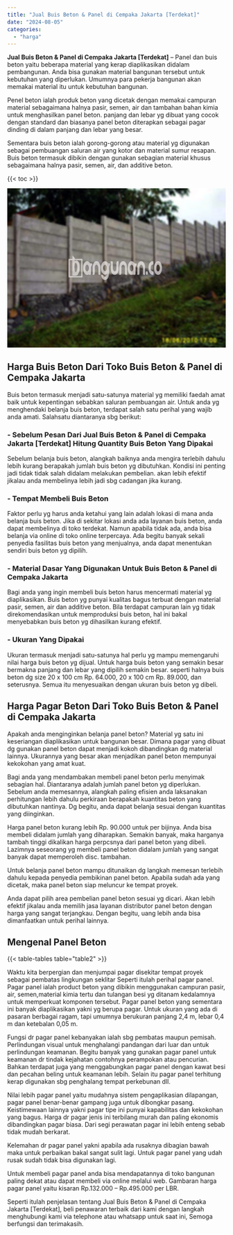 ```yaml
---
title: "Jual Buis Beton & Panel di Cempaka Jakarta [Terdekat]"
date: "2024-08-05"
categories: 
  - "harga"
---
```


**Jual Buis Beton & Panel di Cempaka Jakarta \[Terdekat\]** – Panel dan buis beton yaitu beberapa material yang kerap diaplikasikan didalam pembangunan. Anda bisa gunakan material bangunan tersebut untuk kebutuhan yang diperlukan. Umumnya para pekerja bangunan akan memakai material itu untuk kebutuhan bangunan.

Penel beton ialah produk beton yang dicetak dengan memakai campuran material sebagaimana halnya pasir, semen, air dan tambahan bahan kimia untuk menghasilkan panel beton. panjang dan lebar yg dibuat yang cocok dengan standard dan biasanya panel beton diterapkan sebagai pagar dinding di dalam panjang dan lebar yang besar.

Sementara buis beton ialah gorong-gorong atau material yg digunakan sebagai pembuangan saluran air yang kotor dan material sumur resapan. Buis beton termasuk dibikin dengan gunakan sebagian material khusus sebagaimana halnya pasir, semen, air, dan additive beton.

{{< toc >}}

![Jual Buis Beton & Panel di Cempaka Jakarta [Terdekat]](/images/jual-panel-buis-beton-murah-49.png)

## Harga Buis Beton Dari Toko Buis Beton & Panel di Cempaka Jakarta

Buis beton termasuk menjadi satu-satunya material yg memiliki faedah amat baik untuk kepentingan sebabkan saluran pembuangan air. Untuk anda yg menghendaki belanja buis beton, terdapat salah satu perihal yang wajib anda amati. Salahsatu diantaranya sbg berikut:

### \- Sebelum Pesan Dari Jual Buis Beton & Panel di Cempaka Jakarta \[Terdekat\] Hitung Quantity Buis Beton Yang Dipakai

Sebelum belanja buis beton, alangkah baiknya anda mengira terlebih dahulu lebih kurang berapakah jumlah buis beton yg dibutuhkan. Kondisi ini penting jadi tidak tidak salah didalam melakukan pembelian. akan lebih efektif jikalau anda membelinya lebih jadi sbg cadangan jika kurang.

### \- Tempat Membeli Buis Beton

Faktor perlu yg harus anda ketahui yang lain adalah lokasi di mana anda belanja buis beton. Jika di sekitar lokasi anda ada layanan buis beton, anda dapat membelinya di toko terdekat. Namun apabila tidak ada, anda bisa belanja via online di toko online terpercaya. Ada begitu banyak sekali penyedia fasilitas buis beton yang menjualnya, anda dapat menentukan sendiri buis beton yg dipilih.

### \- Material Dasar Yang Digunakan Untuk Buis Beton & Panel di Cempaka Jakarta

Bagi anda yang ingin membeli buis beton harus mencermati material yg diaplikasikan. Buis beton yg punyai kualitas bagus terbuat dengan material pasir, semen, air dan additive beton. Bila terdapat campuran lain yg tidak direkomendasikan untuk memproduksi buis beton, hal ini bakal menyebabkan buis beton yg dihasilkan kurang efektif.

### \- Ukuran Yang Dipakai

Ukuran termasuk menjadi satu-satunya hal perlu yg mampu memengaruhi nilai harga buis beton yg dijual. Untuk harga buis beton yang semakin besar bermakna panjang dan lebar yang dipilih semakin besar. seperti halnya buis beton dg size 20 x 100 cm Rp. 64.000, 20 x 100 cm Rp. 89.000, dan seterusnya. Semua itu menyesuaikan dengan ukuran buis beton yg dibeli.

## Harga Pagar Beton Dari Toko Buis Beton & Panel di Cempaka Jakarta

Apakah anda menginginkan belanja panel beton? Material yg satu ini keseriangan diaplikasikan untuk bangunan besar. Dimana pagar yang dibuat dg gunakan panel beton dapat menjadi kokoh dibandingkan dg material lainnya. Ukurannya yang besar akan menjadikan panel beton mempunyai kekokohan yang amat kuat.

Bagi anda yang mendambakan membeli panel beton perlu menyimak sebagian hal. Diantaranya adalah jumlah panel beton yg diperlukan. Sebelum anda memesannya, alangkah paling efisien anda laksanakan perhitungan lebih dahulu perkiraan berapakah kuantitas beton yang dibutuhkan nantinya. Dg begitu, anda dapat belanja sesuai dengan kuantitas yang diinginkan.

Harga panel beton kurang lebih Rp. 90.000 untuk per bijinya. Anda bisa membeli didalam jumlah yang diharapkan. Semakin banyak, maka harganya tambah tinggi dikalikan harga perpcsnya dari panel beton yang dibeli. Lazimnya seseorang yg membeli panel beton didalam jumlah yang sangat banyak dapat memperoleh disc. tambahan.

Untuk belanja panel beton mampu ditunaikan dg langkah memesan terlebih dahulu kepada penyedia pembikinan panel beton. Apabila sudah ada yang dicetak, maka panel beton siap meluncur ke tempat proyek.

Anda dapat pilih area pembelian panel beton sesuai yg dicari. Akan lebih efektif jikalau anda memilih jasa layanan distributor panel beton dengan harga yang sangat terjangkau. Dengan begitu, uang lebih anda bisa dimanfaatkan untuk perihal lainnya.

## Mengenal Panel Beton

{{< table-tables table="table2" >}}

Waktu kita berpergian dan menjumpai pagar disekitar tempat proyek sebagai pembatas lingkungan seklitar Seperti itulah perihal pagar panel. Pagar panel ialah product beton yang dibikin menggunakan campuran pasir, air, semen,material kimia tertu dan tulangan besi yg ditanam kedalamnya untuk memperkuat komponen tersebut. Pagar panel beton yang sementara ini banyak diaplikasikan yakni yg berupa pagar. Untuk ukuran yang ada di pasaran berbagai ragam, tapi umumnya berukuran panjang 2,4 m, lebar 0,4 m dan ketebalan 0,05 m.

Fungsi dr pagar panel kebanyakan ialah sbg pembatas maupun pemisah. Perlindungan visual untuk menghalangi pandangan dari luar dan untuk perlindungan keamanan. Begitu banyak yang gunakan pagar panel untuk keamanan dr tindak kejahatan contohnya perampokan atau pencurian. Bahkan terdapat juga yang menggabungkan pagar panel dengan kawat besi dan pecahan beling untuk keamanan lebih. Selain itu pagar panel terhitung kerap digunakan sbg penghalang tempat perkebunan dll.

Nilai lebih pagar panel yaitu mudahnya sistem pengaplikasian dilapangan, pagar panel benar-benar gampang juga untuk dibongkar pasang. Keistimewaan lainnya yakni pagar tipe ini punyai kapabilitas dan kekokohan yang bagus. Harga dr pagar jenis ini terbilang murah dan paling ekonomis dibandingkan pagar biasa. Dari segi perawatan pagar ini lebih enteng sebab tidak mudah berkarat.

Kelemahan dr pagar panel yakni apabila ada rusaknya dibagian bawah maka untuk perbaikan bakal sangat sulit lagi. Untuk pagar panel yang udah rusak sudah tidak bisa digunakan lagi.

Untuk membeli pagar panel anda bisa mendapatannya di toko bangunan paling dekat atau dapat membeli via online melalui web. Gambaran harga pagar panel yaitu kisaran Rp.132.000 – Rp.495.000 per LBR.

Seperti itulah penjelasan tentang Jual Buis Beton & Panel di Cempaka Jakarta \[Terdekat\], beli penawaran terbaik dari kami dengan langkah menghubungi kami via telephone atau whatsapp untuk saat ini, Semoga berfungsi dan terimakasih.
